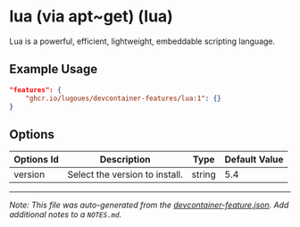 
# lua (via apt~get) (lua)

Lua is a powerful, efficient, lightweight, embeddable scripting language.

## Example Usage

```json
"features": {
    "ghcr.io/lugoues/devcontainer-features/lua:1": {}
}
```

## Options

| Options Id | Description | Type | Default Value |
|-----|-----|-----|-----|
| version | Select the version to install. | string | 5.4 |



---

_Note: This file was auto-generated from the [devcontainer-feature.json](https://github.com/lugoues/devcontainer-features/blob/main/src/lua/devcontainer-feature.json).  Add additional notes to a `NOTES.md`._
